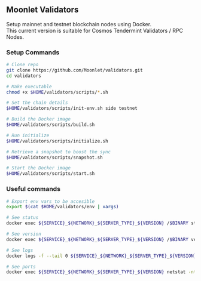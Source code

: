 ## Moonlet Validators

Setup mainnet and testnet blockchain nodes using Docker. \
This current version is suitable for Cosmos Tendermint Validators / RPC Nodes.

### Setup Commands

```sh
# Clone repo
git clone https://github.com/Moonlet/validators.git
cd validators

# Make executable
chmod +x $HOME/validators/scripts/*.sh

# Set the chain details
$HOME/validators/scripts/init-env.sh side testnet

# Build the Docker image
$HOME/validators/scripts/build.sh

# Run initialize
$HOME/validators/scripts/initialize.sh

# Retrieve a snapshot to boost the sync
$HOME/validators/scripts/snapshot.sh

# Start the Docker image
$HOME/validators/scripts/start.sh
```

### Useful commands

```sh
# Export env vars to be accesible
export $(cat $HOME/validators/env | xargs)

# See status
docker exec ${SERVICE}_${NETWORK}_${SERVER_TYPE}_${VERSION} /$BINARY status | jq

# See version
docker exec ${SERVICE}_${NETWORK}_${SERVER_TYPE}_${VERSION} /$BINARY version

# See logs
docker logs -f --tail 0 ${SERVICE}_${NETWORK}_${SERVER_TYPE}_${VERSION}

# See ports
docker exec ${SERVICE}_${NETWORK}_${SERVER_TYPE}_${VERSION} netstat -ntpl
```
